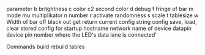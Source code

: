parameter
b	britghtness
c	color
c2	second color
d	debug
f	fringe of bar
m	mode
mu	multiplikator
n	number
r	activate randomness
s	scale
t	tablesize
w	Width of bar
off	black out
get			return current config string
config		save, load, clear stored config for startup
hostname	network name of device
datapin		device pin nomber where the LED's data lane is connected'

Commands
build	rebuild tables
